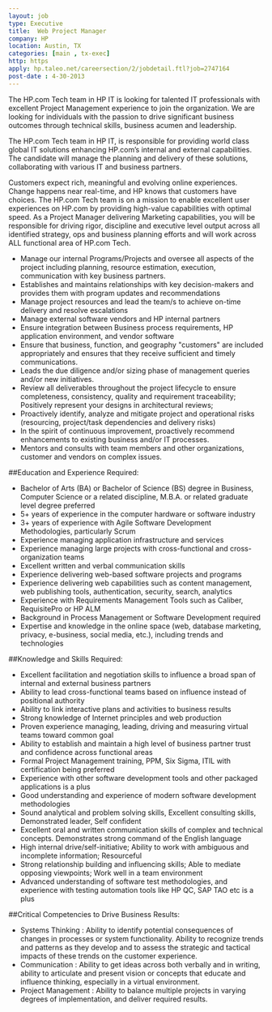 ```yaml
---
layout: job
type: Executive
title:  Web Project Manager
company: HP
location: Austin, TX
categories: [main , tx-exec]
http: https
apply: hp.taleo.net/careersection/2/jobdetail.ftl?job=2747164
post-date : 4-30-2013
---
```


The HP.com Tech team in HP IT is looking for talented IT professionals with excellent Project Management experience to join the organization.  We are looking for individuals with the passion to drive significant business outcomes through technical skills, business acumen and leadership.
 
The HP.com Tech team in HP IT, is responsible for providing world class global IT solutions enhancing HP.com’s internal and external capabilities.  The candidate will manage the planning and delivery of these solutions, collaborating with various IT and business partners.
 
Customers expect rich, meaningful and evolving online experiences. Change happens near real-time, and HP knows that customers have choices. The HP.com Tech team is on a mission to enable excellent user experiences on HP.com by providing high-value capabilities with optimal speed. As a Project Manager delivering Marketing capabilities, you will be responsible for driving rigor, discipline and executive level output across all identified strategy, ops and business planning efforts and will work across ALL functional area of HP.com Tech.  
 
*  Manage our internal Programs/Projects and oversee all aspects of the project including planning, resource estimation, execution, communication with key business partners.
*  Establishes and maintains relationships with key decision-makers and provides them with program updates and recommendations
*  Manage project resources and lead the team/s to achieve on-time delivery and resolve escalations
*  Manage external software vendors and HP internal partners
*  Ensure integration between Business process requirements, HP application environment,  and vendor software
*  Ensure that business, function, and geography "customers" are included appropriately and ensures that they receive sufficient and timely communications.
*  Leads the due diligence and/or sizing phase of management queries and/or new initiatives.
*  Review all deliverables throughout the project lifecycle to ensure completeness, consistency, quality and requirement traceability; Positively represent your designs in architectural reviews;
*  Proactively identify, analyze and mitigate project and operational risks (resourcing, project/task dependencies and delivery risks)
*  In the spirit of continuous improvement, proactively recommend enhancements to existing business and/or IT processes.
*  Mentors and consults with team members and other organizations, customer and vendors on complex issues.

##Education and Experience Required:

* Bachelor of Arts (BA) or Bachelor of Science (BS) degree in Business, Computer Science or a related discipline, M.B.A. or related graduate level degree preferred
* 5+ years of experience in the computer hardware or software industry
* 3+ years of experience with Agile Software Development Methodologies, particularly Scrum
* Experience managing application infrastructure and services
* Experience managing large projects with cross-functional and cross-organization teams
* Excellent written and verbal communication skills
* Experience delivering web-based software projects and programs
* Experience delivering web capabilities such as content management, web publishing tools, authentication, security, search, analytics
* Experience with Requirements Management Tools such as Caliber, RequisitePro or HP ALM
* Background in Process Management or Software Development required
* Expertise and knowledge in the online space (web, database marketing, privacy, e-business, social media, etc.), including trends and technologies 

##Knowledge and Skills Required:

* Excellent facilitation and negotiation skills to influence a broad span of internal and external business partners
* Ability to lead cross-functional teams based on influence instead of positional authority
* Ability to link interactive plans and activities to business results
* Strong knowledge of Internet principles and web production
* Proven experience managing, leading, driving and measuring virtual teams toward common goal
* Ability to establish and maintain a high level of business partner trust and confidence across functional areas
* Formal Project Management training, PPM, Six Sigma, ITIL with certification being preferred
* Experience with other software development tools and other packaged applications is a plus
* Good understanding and experience of modern software development methodologies
* Sound analytical and problem solving skills, Excellent consulting skills, Demonstrated leader, Self confident
* Excellent oral and written communication skills of complex and technical concepts.  Demonstrates strong command of the English language
* High internal drive/self-initiative; Ability to work with ambiguous and incomplete information; Resourceful
* Strong relationship building and influencing skills; Able to mediate opposing viewpoints; Work well in a team environment
* Advanced understanding of software test methodologies, and experience with testing automation tools like HP QC, SAP TAO etc is a plus 

##Critical Competencies to Drive Business Results:
 
* Systems Thinking : Ability to identify potential consequences of changes in processes or system functionality. Ability to recognize trends and patterns as they develop and to assess the strategic and tactical impacts of these trends on the customer experience.
* Communication : Ability to get ideas across both verbally and in writing, ability to articulate and present vision or concepts that educate and influence thinking, especially in a virtual environment.  
* Project Management : Ability to balance multiple projects in varying degrees of implementation, and deliver required results. 